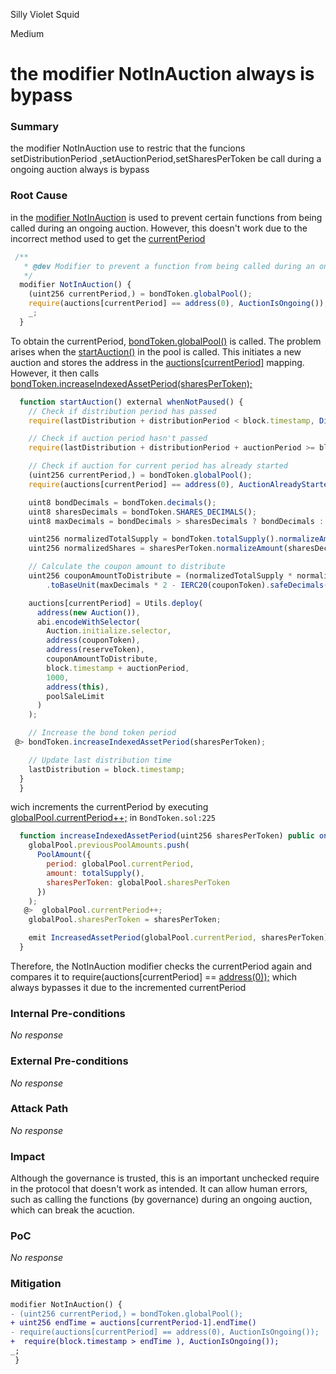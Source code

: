 Silly Violet Squid

Medium

# the modifier NotInAuction always is bypass

### Summary

the modifier  NotInAuction  use to restric that the funcions setDistributionPeriod ,setAuctionPeriod,setSharesPerToken be call during a ongoing auction always is bypass 

### Root Cause

in the [modifier NotInAuction](https://github.com/sherlock-audit/2024-12-plaza-finance/blob/main/plaza-evm/src/Pool.sol#L750)  is used to prevent certain functions from being called during an ongoing auction. However, this doesn't work due to the incorrect method used to get the   [currentPeriod](https://github.com/sherlock-audit/2024-12-plaza-finance/blob/main/plaza-evm/src/Pool.sol#L751)
 
```javascript
 /**
   * @dev Modifier to prevent a function from being called during an ongoing auction.
   */
  modifier NotInAuction() {
    (uint256 currentPeriod,) = bondToken.globalPool();
    require(auctions[currentPeriod] == address(0), AuctionIsOngoing());
    _;
  }

```
To obtain the currentPeriod, [bondToken.globalPool()](https://github.com/sherlock-audit/2024-12-plaza-finance/blob/main/plaza-evm/src/Pool.sol#L751) is called. The problem arises when the  [startAuction()](https://github.com/sherlock-audit/2024-12-plaza-finance/blob/main/plaza-evm/src/Pool.sol#L530-L568) in the pool is called. This initiates a new auction and stores the address in the [auctions[currentPeriod]](https://github.com/sherlock-audit/2024-12-plaza-finance/blob/main/plaza-evm/src/Pool.sol#L552) mapping. However, it then calls [bondToken.increaseIndexedAssetPeriod(sharesPerToken);](https://github.com/sherlock-audit/2024-12-plaza-finance/blob/main/plaza-evm/src/Pool.sol#L567) 

```javascript
  function startAuction() external whenNotPaused() {
    // Check if distribution period has passed
    require(lastDistribution + distributionPeriod < block.timestamp, DistributionPeriodNotPassed());

    // Check if auction period hasn't passed
    require(lastDistribution + distributionPeriod + auctionPeriod >= block.timestamp, AuctionPeriodPassed());

    // Check if auction for current period has already started
    (uint256 currentPeriod,) = bondToken.globalPool();
    require(auctions[currentPeriod] == address(0), AuctionAlreadyStarted());

    uint8 bondDecimals = bondToken.decimals();
    uint8 sharesDecimals = bondToken.SHARES_DECIMALS();
    uint8 maxDecimals = bondDecimals > sharesDecimals ? bondDecimals : sharesDecimals;

    uint256 normalizedTotalSupply = bondToken.totalSupply().normalizeAmount(bondDecimals, maxDecimals);
    uint256 normalizedShares = sharesPerToken.normalizeAmount(sharesDecimals, maxDecimals);

    // Calculate the coupon amount to distribute
    uint256 couponAmountToDistribute = (normalizedTotalSupply * normalizedShares)
        .toBaseUnit(maxDecimals * 2 - IERC20(couponToken).safeDecimals());

    auctions[currentPeriod] = Utils.deploy(
      address(new Auction()),
      abi.encodeWithSelector(
        Auction.initialize.selector,
        address(couponToken),
        address(reserveToken),
        couponAmountToDistribute,
        block.timestamp + auctionPeriod,
        1000,
        address(this),
        poolSaleLimit
      )
    );

    // Increase the bond token period
 @> bondToken.increaseIndexedAssetPeriod(sharesPerToken);

    // Update last distribution time
    lastDistribution = block.timestamp;
  }
  }
```

wich increments the currentPeriod by executing [globalPool.currentPeriod++;](https://github.com/sherlock-audit/2024-12-plaza-finance/blob/main/plaza-evm/src/BondToken.sol#L225)  in  `BondToken.sol:225`

```javascript
  function increaseIndexedAssetPeriod(uint256 sharesPerToken) public onlyRole(DISTRIBUTOR_ROLE) whenNotPaused() {
    globalPool.previousPoolAmounts.push(
      PoolAmount({
        period: globalPool.currentPeriod,
        amount: totalSupply(),
        sharesPerToken: globalPool.sharesPerToken
      })
    );
   @>  globalPool.currentPeriod++;
    globalPool.sharesPerToken = sharesPerToken;

    emit IncreasedAssetPeriod(globalPool.currentPeriod, sharesPerToken);
  }
```

Therefore, the NotInAuction modifier checks the currentPeriod again and compares it to require(auctions[currentPeriod] == [address(0));](https://github.com/sherlock-audit/2024-12-plaza-finance/blob/main/plaza-evm/src/Pool.sol#L752) which always bypasses it due to the incremented currentPeriod


### Internal Pre-conditions

_No response_

### External Pre-conditions

_No response_

### Attack Path

_No response_

### Impact

Although the governance is trusted, this is an important unchecked require in the protocol that doesn't work as intended. It can allow human errors, such as calling the functions (by governance) during an ongoing auction, which can break the acuction.

### PoC

_No response_

### Mitigation


```diff
modifier NotInAuction() { 
- (uint256 currentPeriod,) = bondToken.globalPool();
+ uint256 endTime = auctions[currentPeriod-1].endTime()
- require(auctions[currentPeriod] == address(0), AuctionIsOngoing());
+  require(block.timestamp > endTime ), AuctionIsOngoing()); 
_; 
 }
```




